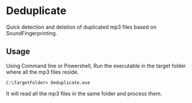 # Deduplicate
Quick detection and deletion of duplicated mp3 files based on SoundFingerprinting.

## Usage
Using Command line or Powershell, Run the executable in the target folder where all the mp3 files reside.

    C:\TargetFolder> Deduplicate.exe

It will read all the mp3 files in the same folder and process them.
